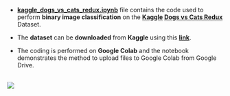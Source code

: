 - [**kaggle_dogs_vs_cats_redux.ipynb**](https://github.com/mohitr7/python-ML/blob/master/kaggle-dogs-vs-cats-redux/kaggle_dogs_vs_cats_redux.ipynb) file contains the code used to perform **binary image classification** on the **[Kaggle](https://www.kaggle.com/) [Dogs vs Cats Redux](https://www.kaggle.com/c/dogs-vs-cats-redux-kernels-edition)** Dataset.


- The **dataset** can be **downloaded** from **Kaggle** using this [**link**](https://www.kaggle.com/c/5441/download-all).


- The coding is performed on **Google Colab** and the notebook demonstrates the method to upload files to Google Colab from Google Drive. 
<br><br>

![](https://raw.githubusercontent.com/mohitr7/python-ML/master/images/dogs_vs_cats.gif)

